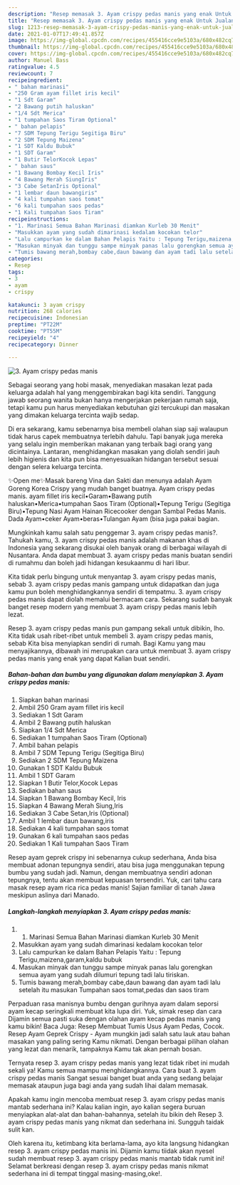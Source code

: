```yaml
---
description: "Resep memasak 3. Ayam crispy pedas manis yang enak Untuk Jualan"
title: "Resep memasak 3. Ayam crispy pedas manis yang enak Untuk Jualan"
slug: 1213-resep-memasak-3-ayam-crispy-pedas-manis-yang-enak-untuk-jualan
date: 2021-01-07T17:49:41.857Z
image: https://img-global.cpcdn.com/recipes/455416cce9e5103a/680x482cq70/3-ayam-crispy-pedas-manis-foto-resep-utama.jpg
thumbnail: https://img-global.cpcdn.com/recipes/455416cce9e5103a/680x482cq70/3-ayam-crispy-pedas-manis-foto-resep-utama.jpg
cover: https://img-global.cpcdn.com/recipes/455416cce9e5103a/680x482cq70/3-ayam-crispy-pedas-manis-foto-resep-utama.jpg
author: Manuel Bass
ratingvalue: 4.5
reviewcount: 7
recipeingredient:
- " bahan marinasi"
- "250 Gram ayam fillet iris kecil"
- "1 Sdt Garam"
- "2 Bawang putih haluskan"
- "1/4 Sdt Merica"
- "1 tumpahan Saos Tiram Optional"
- " bahan pelapis"
- "7 SDM Tepung Terigu Segitiga Biru"
- "2 SDM Tepung Maizena"
- "1 SDT Kaldu Bubuk"
- "1 SDT Garam"
- "1 Butir TelorKocok Lepas"
- " bahan saus"
- "1 Bawang Bombay Kecil Iris"
- "4 Bawang Merah SiungIris"
- "3 Cabe SetanIris Optional"
- "1 lembar daun bawangiris"
- "4 kali tumpahan saos tomat"
- "6 kali tumpahan saos pedas"
- "1 Kali tumpahan Saos Tiram"
recipeinstructions:
- "1. Marinasi Semua Bahan Marinasi diamkan Kurleb 30 Menit"
- "Masukkan ayam yang sudah dimarinasi kedalam kocokan telor"
- "Lalu campurkan ke dalam Bahan Pelapis Yaitu : Tepung Terigu,maizena,garam,kaldu bubuk"
- "Masukan minyak dan tunggu sampe minyak panas lalu gorengkan semua ayam yang sudah dilumuri tepung tadi lalu tiriskan."
- "Tumis bawang merah,bombay cabe,daun bawang dan ayam tadi lalu setelah itu masukan Tumpahan saos tomat,pedas dan saos tiram"
categories:
- Resep
tags:
- 3
- ayam
- crispy

katakunci: 3 ayam crispy 
nutrition: 268 calories
recipecuisine: Indonesian
preptime: "PT22M"
cooktime: "PT55M"
recipeyield: "4"
recipecategory: Dinner

---
```



![3. Ayam crispy pedas manis](https://img-global.cpcdn.com/recipes/455416cce9e5103a/680x482cq70/3-ayam-crispy-pedas-manis-foto-resep-utama.jpg)

Sebagai seorang yang hobi masak, menyediakan masakan lezat pada keluarga adalah hal yang menggembirakan bagi kita sendiri. Tanggung jawab seorang  wanita bukan hanya mengerjakan pekerjaan rumah saja, tetapi kamu pun harus menyediakan kebutuhan gizi tercukupi dan masakan yang dimakan keluarga tercinta wajib sedap.

Di era  sekarang, kamu sebenarnya bisa membeli olahan siap saji walaupun tidak harus capek membuatnya terlebih dahulu. Tapi banyak juga mereka yang selalu ingin memberikan makanan yang terbaik bagi orang yang dicintainya. Lantaran, menghidangkan masakan yang diolah sendiri jauh lebih higienis dan kita pun bisa menyesuaikan hidangan tersebut sesuai dengan selera keluarga tercinta. 

✨Open me✨Masak bareng Vina dan Sakti dan menunya adalah Ayam Goreng Korea Crispy yang mudah banget buatnya. Ayam crispy pedas manis. ayam fillet iris kecil•Garam•Bawang putih haluskan•Merica•tumpahan Saos Tiram (Optional)•Tepung Terigu (Segitiga Biru)•Tepung Nasi Ayam Hainan Ricecooker dengan Sambal Pedas Manis. Dada Ayam•ceker Ayam•beras•Tulangan Ayam (bisa juga pakai bagian.

Mungkinkah kamu salah satu penggemar 3. ayam crispy pedas manis?. Tahukah kamu, 3. ayam crispy pedas manis adalah makanan khas di Indonesia yang sekarang disukai oleh banyak orang di berbagai wilayah di Nusantara. Anda dapat membuat 3. ayam crispy pedas manis buatan sendiri di rumahmu dan boleh jadi hidangan kesukaanmu di hari libur.

Kita tidak perlu bingung untuk menyantap 3. ayam crispy pedas manis, sebab 3. ayam crispy pedas manis gampang untuk didapatkan dan juga kamu pun boleh menghidangkannya sendiri di tempatmu. 3. ayam crispy pedas manis dapat diolah memalui bermacam cara. Sekarang sudah banyak banget resep modern yang membuat 3. ayam crispy pedas manis lebih lezat.

Resep 3. ayam crispy pedas manis pun gampang sekali untuk dibikin, lho. Kita tidak usah ribet-ribet untuk membeli 3. ayam crispy pedas manis, sebab Kita bisa menyiapkan sendiri di rumah. Bagi Kamu yang mau menyajikannya, dibawah ini merupakan cara untuk membuat 3. ayam crispy pedas manis yang enak yang dapat Kalian buat sendiri.

<!--inarticleads1-->

##### Bahan-bahan dan bumbu yang digunakan dalam menyiapkan 3. Ayam crispy pedas manis:

1. Siapkan  bahan marinasi
1. Ambil 250 Gram ayam fillet iris kecil
1. Sediakan 1 Sdt Garam
1. Ambil 2 Bawang putih haluskan
1. Siapkan 1/4 Sdt Merica
1. Sediakan 1 tumpahan Saos Tiram (Optional)
1. Ambil  bahan pelapis
1. Ambil 7 SDM Tepung Terigu (Segitiga Biru)
1. Sediakan 2 SDM Tepung Maizena
1. Gunakan 1 SDT Kaldu Bubuk
1. Ambil 1 SDT Garam
1. Siapkan 1 Butir Telor,Kocok Lepas
1. Sediakan  bahan saus
1. Siapkan 1 Bawang Bombay Kecil, Iris
1. Siapkan 4 Bawang Merah Siung,Iris
1. Sediakan 3 Cabe Setan,Iris (Optional)
1. Ambil 1 lembar daun bawang,iris
1. Sediakan 4 kali tumpahan saos tomat
1. Gunakan 6 kali tumpahan saos pedas
1. Sediakan 1 Kali tumpahan Saos Tiram


Resep ayam geprek crispy ini sebenarnya cukup sederhana, Anda bisa membuat adonan tepungnya sendiri, atau bisa juga menggunakan tepung bumbu yang sudah jadi. Namun, dengan membuatnya sendiri adonan tepungnya, tentu akan membuat kepuasan tersendiri. Yuk, cari tahu cara masak resep ayam rica rica pedas manis! Sajian familiar di tanah Jawa meskipun aslinya dari Manado. 

<!--inarticleads2-->

##### Langkah-langkah menyiapkan 3. Ayam crispy pedas manis:

1. 1. Marinasi Semua Bahan Marinasi diamkan Kurleb 30 Menit
1. Masukkan ayam yang sudah dimarinasi kedalam kocokan telor
1. Lalu campurkan ke dalam Bahan Pelapis Yaitu : Tepung Terigu,maizena,garam,kaldu bubuk
1. Masukan minyak dan tunggu sampe minyak panas lalu gorengkan semua ayam yang sudah dilumuri tepung tadi lalu tiriskan.
1. Tumis bawang merah,bombay cabe,daun bawang dan ayam tadi lalu setelah itu masukan Tumpahan saos tomat,pedas dan saos tiram


Perpaduan rasa manisnya bumbu dengan gurihnya ayam dalam seporsi ayam kecap seringkali membuat kita lupa diri. Yuk, simak resep dan cara Dijamin semua pasti suka dengan olahan ayam kecap pedas manis yang kamu bikin! Baca Juga: Resep Membuat Tumis Usus Ayam Pedas, Cocok. Resep Ayam Geprek Crispy - Ayam mungkin jadi salah satu lauk atau bahan masakan yang paling sering Kamu nikmati. Dengan berbagai pilihan olahan yang lezat dan menarik, tampaknya Kamu tak akan pernah bosan. 

Ternyata resep 3. ayam crispy pedas manis yang lezat tidak ribet ini mudah sekali ya! Kamu semua mampu menghidangkannya. Cara buat 3. ayam crispy pedas manis Sangat sesuai banget buat anda yang sedang belajar memasak ataupun juga bagi anda yang sudah lihai dalam memasak.

Apakah kamu ingin mencoba membuat resep 3. ayam crispy pedas manis mantab sederhana ini? Kalau kalian ingin, ayo kalian segera buruan menyiapkan alat-alat dan bahan-bahannya, setelah itu bikin deh Resep 3. ayam crispy pedas manis yang nikmat dan sederhana ini. Sungguh taidak sulit kan. 

Oleh karena itu, ketimbang kita berlama-lama, ayo kita langsung hidangkan resep 3. ayam crispy pedas manis ini. Dijamin kamu tiidak akan nyesel sudah membuat resep 3. ayam crispy pedas manis mantab tidak rumit ini! Selamat berkreasi dengan resep 3. ayam crispy pedas manis nikmat sederhana ini di tempat tinggal masing-masing,oke!.

